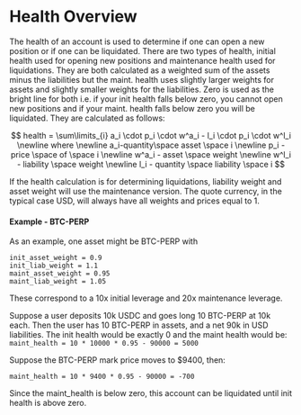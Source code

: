 # Health Overview

The health of an account is used to determine if one can open a new position or if one can be liquidated. There are two types of health, initial health used for opening new positions and maintenance health used for liquidations. They are both calculated as a weighted sum of the assets minus the liabilities but the maint. health uses slightly larger weights for assets and slightly smaller weights for the liabilities. Zero is used as the bright line for both i.e. if your init health falls below zero, you cannot open new positions and if your maint. health falls below zero you will be liquidated. They are calculated as follows:

$$
health = \sum\limits_{i} a_i \cdot p_i \cdot w^a_i - l_i \cdot p_i \cdot w^l_i \newline
where \newline a_i-quantity\space asset \space i \newline p_i - price \space of \space i
\newline w^a_i - asset \space weight
\newline w^l_i - liability \space weight
\newline l_i - quantity \space liability \space i
$$

If the health calculation is for determining liquidations, liability weight and asset weight will use the maintenance version. The quote currency, in the typical case USD, will always have all weights and prices equal to 1.&#x20;

#### Example - BTC-PERP

As an example, one asset might be BTC-PERP with&#x20;

```
init_asset_weight = 0.9
init_liab_weight = 1.1
maint_asset_weight = 0.95
maint_liab_weight = 1.05
```

These correspond to a 10x initial leverage and 20x maintenance leverage.&#x20;

Suppose a user deposits 10k USDC and goes long 10 BTC-PERP at 10k each. Then the user has 10 BTC-PERP in assets, and a net 90k in USD liabilities. The init health would be exactly 0 and the maint health would be: `maint_health = 10 * 10000 * 0.95 - 90000 = 5000`

Suppose the BTC-PERP mark price moves to $9400, then:

`maint_health = 10 * 9400 * 0.95 - 90000 = -700`&#x20;

Since the maint\_health is below zero, this account can be liquidated until init health is above zero.
